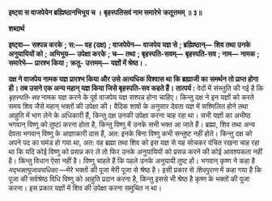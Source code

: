 **इष्ट्वा स वाजपेयेन ब्रह्मिष्ठानभिभूय च ।** **बृहस्पतिसवं नाम समारेभे क्रतूत्तमम् ॥ ३॥** 

**शब्दार्थ** 

**इष्ट्वा—** **सश्पन्न करके** **; स:—** **वह (दक्ष)** **; वाजपेयेन—** **वाजपेय यज्ञ से** **; ब्रह्मिष्ठान्—** **शिव तथा उनके अनुयायियों को** **;** **अभिभूय—** **उपेक्षा करके** **; च—** **तथा** **; बृहस्पति-सवम्—** **बृहस्पति-सव** **; नाम—** **नामक** **; समारेभे—** **प्रारश्भ किया** **; क्रतु-** **उत्तमम्—** **यज्ञों में श्रेष्ठ।** **.** 

**दक्ष ने वाजपेय नामक यज्ञ प्रारश्भ किया और उसे अत्यधिक विश्वास था कि ब्रह्माजी का** **समर्थन तो प्राप्त होगा ही। तब उसने एक अन्य महान् यज्ञ किया जिसे बृहस्पति-सव कहते हैं।** **तात्पर्य :** वेदों में संस्तुति की गई है कि *बृहस्पति-सव* नामक यज्ञ करने के पूर्व वाजपेय यज्ञ सश्पन्न होना चाहिए। किन्तु दक्ष ने इन यज्ञों को करते समय शिव जैसे महान् भक्तों की उपेक्षा की। वैदिक शाषों के अनुसार देवता यज्ञ में सश्मिलित होने तथा आहुति में भाग लेने के अधिकारी हैं, किन्तु दक्ष उनकी उपेक्षा करना चाह रहा था। सभी यज्ञों का अभीष्ठ भगवान् विष्णु को तुष्टï करना होता है, किन्तु विष्णु में उनके सभी भक्त आ जाते हैं। ब्रह्मा, शिव तथा अन्य देवता भगवान् विष्णु के आज्ञाकारी दास हैं, अत: इनके बिना विष्णु कभी सन्तुष्ट नहीं होते। किन्तु दक्ष को अपने पद का घमंड हो गया था, अत: वह ब्रह्मा तथा शिव को इस यज्ञ से यह सोचकर वंचित रखना चाह रहा था कि यदि कोई विष्णु को प्रसन्न कर ले तो फिर उनके अनुयायियों को प्रसन्न करने की कोई आवश्यकता नहीं है। किन्तु विधान ऐसा नहीं है। विष्णु चाहते हैं कि पहले उनके अनुयायी तुष्ट हों। भगवान् कृष्ण ने कहा है *मद्भक्तपूजावयधिका* —मेरे भक्तों की पूजा मेरी पूजा से श्रेष्ठ है। इसी प्रकार से *शिवपुराण* में कहा गया है कि पूजा की सर्वश्रेष्ठ विधि विष्णु को आहुति प्रदान करना है, किन्तु इससे भी श्रेष्ठ है कृष्ण के भक्तों की पूजा करना। इस प्रकार यज्ञों में शिव की उपेक्षा करना समुचित न था।  